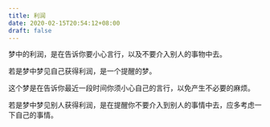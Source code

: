 ```yaml
---
title: 利润
date: 2020-02-15T20:54:12+08:00
draft: false
---
```


梦中的利润，是在告诉你要小心言行，以及不要介入别人的事物中去。

若是梦中梦见自己获得利润，是一个提醒的梦。

这个梦是在告诉你最近一段时间你须小心自己的言行，以免产生不必要的麻烦。

若是梦中梦见别人获得利润，是在提醒你不要介入到别人的事情中去，应多考虑一下自己的事情。

